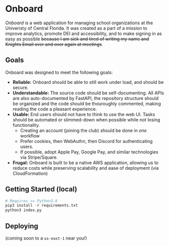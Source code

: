 # Onboard

*Onboard* is a web application for managing school organizations at the Univeristy of Central Florida. It was created as a part of a mission to improve analytics, promote DEI and accessibility, and to make signing in as easy as possible ~~because I am sick and tired of writing my name and Knights Email over and over again at meetings~~.

## Goals

Onboard was designed to meet the following goals:

- **Reliable:** Onboard should be able to still work under load, and should be secure.
- **Understandable:** The source code should be self-documenting. All APIs are also auto-documented by FastAPI, the repository structure should be organized and the code should be thouroughly commented, making reading the code a pleasant experience.
- **Usable:** End users should not have to think to use the web UI. Tasks should be automated or slimmed-down when possible while not losing functionality.
	- Creating an account (joining the club) should be done in *one* workflow
	- Prefer cookies, then WebAuthn, then Discord for authenticating users.
	- If possible, adopt Apple Pay, Google Pay, and similar technologies via Stripe/Square.
- **Frugal:** Onboard is built to be a native AWS application, allowing us to reduce costs while preserving scalability and ease of deployment (via CloudFormation)

## Getting Started (local)
```py
# Requires >= Python3.8
pip3 install -r requirements.txt
python3 index.py
```

## Deploying

(coming soon to a `us-east-1` near you!)